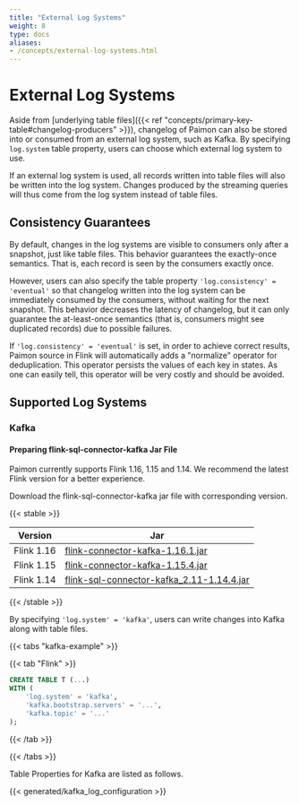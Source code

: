 ```yaml
---
title: "External Log Systems"
weight: 8
type: docs
aliases:
- /concepts/external-log-systems.html
---
```

<!--
Licensed to the Apache Software Foundation (ASF) under one
or more contributor license agreements.  See the NOTICE file
distributed with this work for additional information
regarding copyright ownership.  The ASF licenses this file
to you under the Apache License, Version 2.0 (the
"License"); you may not use this file except in compliance
with the License.  You may obtain a copy of the License at

  http://www.apache.org/licenses/LICENSE-2.0

Unless required by applicable law or agreed to in writing,
software distributed under the License is distributed on an
"AS IS" BASIS, WITHOUT WARRANTIES OR CONDITIONS OF ANY
KIND, either express or implied.  See the License for the
specific language governing permissions and limitations
under the License.
-->

# External Log Systems

Aside from [underlying table files]({{< ref "concepts/primary-key-table#changelog-producers" >}}), changelog of Paimon can also be stored into or consumed from an external log system, such as Kafka. By specifying `log.system` table property, users can choose which external log system to use.

If an external log system is used, all records written into table files will also be written into the log system. Changes produced by the streaming queries will thus come from the log system instead of table files.

## Consistency Guarantees

By default, changes in the log systems are visible to consumers only after a snapshot, just like table files. This behavior guarantees the exactly-once semantics. That is, each record is seen by the consumers exactly once.

However, users can also specify the table property `'log.consistency' = 'eventual'` so that changelog written into the log system can be immediately consumed by the consumers, without waiting for the next snapshot. This behavior decreases the latency of changelog, but it can only guarantee the at-least-once semantics (that is, consumers might see duplicated records) due to possible failures.

If `'log.consistency' = 'eventual'` is set, in order to achieve correct results, Paimon source in Flink will automatically adds a "normalize" operator for deduplication. This operator persists the values of each key in states. As one can easily tell, this operator will be very costly and should be avoided.

## Supported Log Systems

### Kafka

#### Preparing flink-sql-connector-kafka Jar File

Paimon currently supports Flink 1.16, 1.15 and 1.14. We recommend the latest Flink version for a better experience.

Download the flink-sql-connector-kafka jar file with corresponding version.

{{< stable >}}

| Version | Jar                                                                                                                                                             |
|---|-----------------------------------------------------------------------------------------------------------------------------------------------------------------|
| Flink 1.16 | [flink-connector-kafka-1.16.1.jar](https://repo.maven.apache.org/maven2/org/apache/flink/flink-sql-connector-kafka/1.16.1/flink-sql-connector-kafka-1.16.0.jar) |
| Flink 1.15 | [flink-connector-kafka-1.15.4.jar](https://repo.maven.apache.org/maven2/org/apache/flink/flink-sql-connector-kafka/1.15.4/flink-sql-connector-kafka-1.15.4.jar) |
| Flink 1.14 | [flink-sql-connector-kafka_2.11-1.14.4.jar](https://repo.maven.apache.org/maven2/org/apache/flink/flink-sql-connector-kafka_2.11/1.14.4/flink-sql-connector-kafka_2.11-1.14.4.jar)               |

{{< /stable >}}


By specifying `'log.system' = 'kafka'`, users can write changes into Kafka along with table files.

{{< tabs "kafka-example" >}}

{{< tab "Flink" >}}

```sql
CREATE TABLE T (...)
WITH (
    'log.system' = 'kafka',
    'kafka.bootstrap.servers' = '...',
    'kafka.topic' = '...'
);
```

{{< /tab >}}

{{< /tabs >}}

Table Properties for Kafka are listed as follows.

{{< generated/kafka_log_configuration >}}
